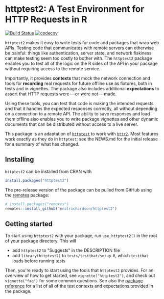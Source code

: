 # httptest2: A Test Environment for HTTP Requests in R

[![Build Status](https://github.com/nealrichardson/httptest2/workflows/R-CMD-check/badge.svg)](https://github.com/nealrichardson/httptest2/actions)
[![codecov](https://codecov.io/gh/nealrichardson/httptest2/branch/main/graph/badge.svg?token=PxOGymudAS)](https://app.codecov.io/gh/nealrichardson/httptest2)

`httptest2` makes it easy to write tests for code and packages that wrap web APIs.
Testing code that communicates with remote servers can otherwise be painful: things like authentication, server state, and network flakiness can make testing seem too costly to bother with. The `httptest2` package enables you to test all of the logic on the R sides of the API in your package without requiring access to the remote service.

Importantly, it provides **contexts** that mock the network connection and tools for **recording** real requests for future offline use as fixtures, both in tests and in vignettes. The package also includes additional **expectations** to assert that HTTP requests were---or were not---made.

Using these tools, you can test that code is making the intended requests and that it handles the expected responses correctly, all without depending on a connection to a remote API. The ability to save responses and load them offline also enables you to write package vignettes and other dynamic documents that can be distributed without access to a live server.

This package is an adaptation of [`httptest`](https://enpiar.com/r/httptest/) to work with [`httr2`](https://httr2.r-lib.org/). Most features work exactly as they do in `httptest`; see the NEWS.md for the initial release for a summary of what has changed.

## Installing

`httptest2` can be installed from CRAN with

```r
install.packages("httptest2")
```

The pre-release version of the package can be pulled from GitHub using the [remotes](https://github.com/r-lib/remotes) package:

```r
# install.packages("remotes")
remotes::install_github("nealrichardson/httptest2")
```

## Getting started

To start using `httptest2` with your package, run `use_httptest2()` in the root of your package directory. This will

* add `httptest2` to "Suggests" in the DESCRIPTION file
* add `library(httptest2)` to `tests/testthat/setup.R`, which `testthat` loads before running tests

Then, you're ready to start using the tools that `httptest2` provides. For an overview of how to get started, see `vignette("httptest2")`, and check out `vignette("faq")` for some common questions. See also the [package reference](https://enpiar.com/httptest2/reference/) for a list of all of the test contexts and expectations provided in the package.
